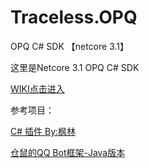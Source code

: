 # Traceless.OPQ
OPQ C# SDK 【netcore 3.1】

这里是Netcore 3.1 OPQ C# SDK

[WIKI点击进入](https://github.com/OPQBOT/OPQ/wiki)



参考项目：

[C# 插件 By:枫林](https://github.com/fenglindubu/IOTQQ_Socket)

[仓鼠的QQ Bot框架-Java版本](https://github.com/MiniDay/HamsterBot-IOTQQ)